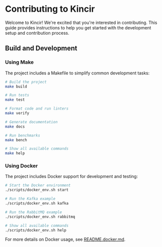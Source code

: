 # Contributing to Kincir

Welcome to Kincir! We're excited that you're interested in contributing. This guide provides instructions to help you get started with the development setup and contribution process.

## Build and Development

### Using Make

The project includes a Makefile to simplify common development tasks:

```bash
# Build the project
make build

# Run tests
make test

# Format code and run linters
make verify

# Generate documentation
make docs

# Run benchmarks
make bench

# Show all available commands
make help
```

### Using Docker

The project includes Docker support for development and testing:

```bash
# Start the Docker environment
./scripts/docker_env.sh start

# Run the Kafka example
./scripts/docker_env.sh kafka

# Run the RabbitMQ example
./scripts/docker_env.sh rabbitmq

# Show all available commands
./scripts/docker_env.sh help
```

For more details on Docker usage, see [README.docker.md](README.docker.md).
